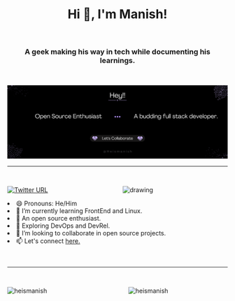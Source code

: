 <h1 align=center> Hi 👋, I'm Manish!</h1>
<p>&nbsp</p>
<h3 align=center> <b> A geek making his way in tech while documenting his learnings.</b> </h3>
<p>&nbsp</p>

![Banner](@Heismanish.png)

---

<!--gif-->

<p>&nbsp</p>

<p><img align="right" src="https://octodex.github.com/images/Professortocat_v2.png" alt="drawing" width="240" /></p>


<!-- Twitter button-->
[![Twitter URL](https://img.shields.io/twitter/url/https/twitter.com/_heismanish.svg?style=social&label=Follow%20%40_heismanish)](https://twitter.com/_heismanish)

<!--About-->
<p align=left>
  <li> 😄 Pronouns: He/Him </li>
  <li> 🌱 I’m currently learning FrontEnd and Linux.</li>
  <li>🫰 An open source enthusiast.</li>
  <li>🧭 Exploring DevOps and DevRel.</li>
  <li>👯 I’m looking to collaborate in open source projects.</li>
  <li> 📫 Let's connect <a href= "https://linktr.ee/heismanish">here.</a> </li>
  <p>&nbsp</p>

</p>


---

<!--widgets-->

<p>&nbsp</p>
<!-- Github-stats -->
<p><img align="left" src="https://github-readme-stats.vercel.app/api?username=Heismanish&show_icons=true&theme=tokyonight"        alt="heismanish" width="45%"/></p>
       
<!-- language stats        -->
<!--  <p><img align="right" src="https://github-readme-stats.vercel.app/api/top-langs/?username=heismanish&theme=onedark&layout=compact" alt="heismanish" width="45%"/></p> -->

<!-- streak stats -->
<!-- 
[![GitHub Streak](https://streak-stats.demolab.com?user=Heismanish&theme=tokyonight&border_radius=5)](https://git.io/streak-stats) -->

<p><img align="right" src="https://streak-stats.demolab.com?user=Heismanish&theme=tokyonight&border_radius=5" alt="heismanish" width="45%"/></p>
